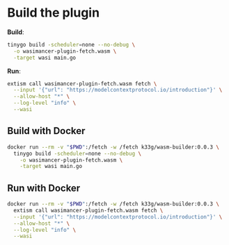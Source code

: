 # Build the plugin

**Build**:
```bash
tinygo build -scheduler=none --no-debug \
  -o wasimancer-plugin-fetch.wasm \
  -target wasi main.go
```

**Run**:
```bash
extism call wasimancer-plugin-fetch.wasm fetch \
  --input '{"url": "https://modelcontextprotocol.io/introduction"}' \
  --allow-host "*" \
  --log-level "info" \
  --wasi
```

## Build with Docker

```bash
docker run --rm -v "$PWD":/fetch -w /fetch k33g/wasm-builder:0.0.3 \
  tinygo build -scheduler=none --no-debug \
    -o wasimancer-plugin-fetch.wasm \
    -target wasi main.go
```

## Run with Docker

```bash
docker run --rm -v "$PWD":/fetch -w /fetch k33g/wasm-builder:0.0.3 \
  extism call wasimancer-plugin-fetch.wasm fetch \
  --input '{"url": "https://modelcontextprotocol.io/introduction"}' \
  --allow-host "*" \
  --log-level "info" \
  --wasi
```